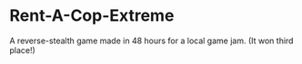 Rent-A-Cop-Extreme
==================

A reverse-stealth game made in 48 hours for a local game jam. (It won third place!)

